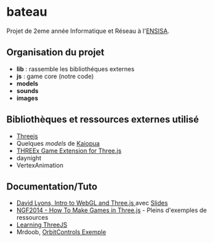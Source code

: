 # bateau
Projet de 2eme année Informatique et Réseau à l'[ENSISA](http://ensisa.fr).

## Organisation du projet
 * **lib**	: rassemble les bibliothéques externes
 * **js**	: game core (notre code)
 * **models**
 * **sounds**
 * **images**

## Bibliothèques et ressources externes utilisé
 * [Threejs](http://threejs.org/)
 * Quelques _models_ de [Kaiopua](http://collinhover.github.io/kaiopua/)
 * [THREEx Game Extension for Three.js](http://www.threejsgames.com/extensions)
* daynight
* VertexAnimation

## Documentation/Tuto

 * [David Lyons, Intro to WebGL and Three.js ](https://www.youtube.com/watch?v=6eLl8yQnxHQ&feature=youtu.be) avec [Slides](http://davidscottlyons.com/threejs/presentations/frontporch14/#slide-0)
 * [NGF2014 - How To Make Games in Three.js](https://www.youtube.com/watch?v=45x4KyRL5Uc) - Pleins d'exemples de ressources
 * [Learning ThreeJS](http://learningthreejs.com/)
 * Mrdoob, [OrbitControls Exemple](https://github.com/mrdoob/three.js/blob/master/examples/misc_controls_pointerlock.html)
